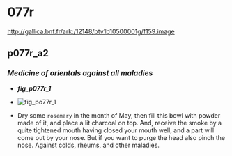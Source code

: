 # 077r

http://gallica.bnf.fr/ark:/12148/btv1b10500001g/f159.image

## p077r_a2

### *Medicine of orientals against all maladies*

 * ***fig_p077r_1***

  * ![fig_po77r_1](https://drive.google.com/open?id=0B9-oNrvWdlO5ckxxXzJIeWhnMDg)

 * Dry some `rosemary` in the month of May, then fill this bowl with powder made of it, and place a lit charcoal on top. And, receive the smoke by a quite tightened mouth having closed your mouth well, and a part will come out by your nose. But if you want to purge the head also pinch the nose.  Against colds, rheums, and other maladies.
